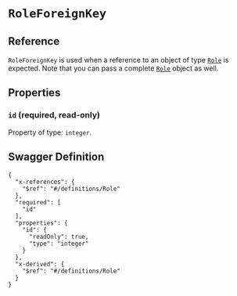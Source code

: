 # `RoleForeignKey` #





## Reference ##

`RoleForeignKey` is used when a reference to an object of type [`Role`](./../definitions/Role.mkd) is expected.
Note that you can pass a complete [`Role`](./../definitions/Role.mkd) object as well.


## Properties ##

### `id` (required, read-only) ###




Property of type: `integer`.







## Swagger Definition ##

    {
      "x-references": {
        "$ref": "#/definitions/Role"
      }, 
      "required": [
        "id"
      ], 
      "properties": {
        "id": {
          "readOnly": true, 
          "type": "integer"
        }
      }, 
      "x-derived": {
        "$ref": "#/definitions/Role"
      }
    }
